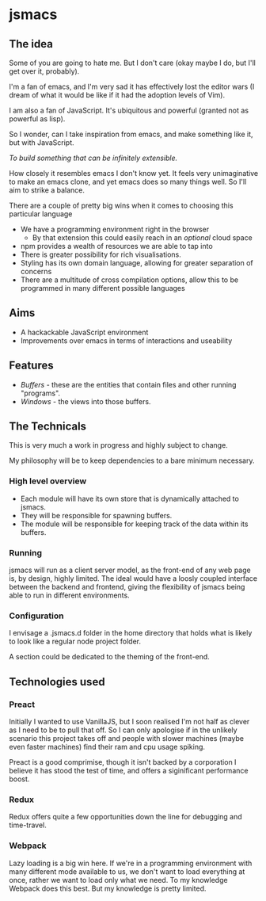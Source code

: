 # jsmacs

## The idea

Some of you are going to hate me. But I don't care (okay maybe I do, but I'll get over it, probably).

I'm a fan of emacs, and I'm very sad it has effectively lost the editor wars (I dream of what it would be like if it had the adoption levels of Vim).

I am also a fan of JavaScript. It's ubiquitous and powerful (granted not as powerful as lisp).

So I wonder, can I take inspiration from emacs, and make something like it, but with JavaScript.

_To build something that can be infinitely extensible._

How closely it resembles emacs I don't know yet. It feels very unimaginative to make an emacs clone, and yet emacs does so many things well. So I'll aim to strike a balance.

There are a couple of pretty big wins when it comes to choosing this particular language

- We have a programming environment right in the browser
  - By that extension this could easily reach in an _optional_ cloud space
- npm provides a wealth of resources we are able to tap into
- There is greater possibility for rich visualisations.
- Styling has its own domain language, allowing for greater separation of concerns
- There are a multitude of cross compilation options, allow this to be programmed in many different possible languages

## Aims

- A hackackable JavaScript environment
- Improvements over emacs in terms of interactions and useability

## Features

- _Buffers_ - these are the entities that contain files and other running "programs".
- _Windows_ - the views into those buffers.

## The Technicals

This is very much a work in progress and highly subject to change.

My philosophy will be to keep dependencies to a bare minimum necessary.

### High level overview

- Each module will have its own store that is dynamically attached to jsmacs.
- They will be responsible for spawning buffers.
- The module will be responsible for keeping track of the data within its buffers.

### Running

jsmacs will run as a client server model, as the front-end of any web page is, by design, highly limited. The ideal would have a loosly coupled interface between the backend and frontend, giving the flexibility of jsmacs being able to run in different environments.

### Configuration

I envisage a .jsmacs.d folder in the home directory that holds what is likely to look like a regular node project folder.

A section could be dedicated to the theming of the front-end.

## Technologies used

### Preact

Initially I wanted to use VanillaJS, but I soon realised I'm not half as clever as I need to be to pull that off. So I can only apologise if in the unlikely scenario this project takes off and people with slower machines (maybe even faster machines) find their ram and cpu usage spiking.

Preact is a good comprimise, though it isn't backed by a corporation I believe it has stood the test of time, and offers a siginificant performance boost.

### Redux

Redux offers quite a few opportunities down the line for debugging and time-travel.

### Webpack

Lazy loading is a big win here. If we're in a programming environment with many different mode available to us, we don't want to load everything at once, rather we want to load only what we need. To my knowledge Webpack does this best. But my knowledge is pretty limited.
